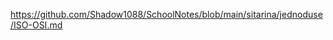 https://github.com/Shadow1088/SchoolNotes/blob/main/sitarina/jednoduse/ISO-OSI.md

<script src="https://emgithub.com/embed-v2.js?target=https%3A%2F%2Fgithub.com%2FShadow1088%2FSchoolNotes%2Fblob%2Fmain%2Fsitarina%2Fjednoduse%2FISO-OSI.md&style=default&type=markdown&showBorder=on&showLineNumbers=on&showFileMeta=on&showFullPath=on&showCopy=on"></script>